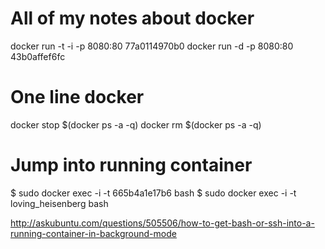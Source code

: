 # All of my notes about docker

docker run -t -i -p 8080:80 77a0114970b0
docker run -d -p 8080:80 43b0affef6fc

# One line docker
docker stop $(docker ps -a -q)
docker rm $(docker ps -a -q)

# Jump into running container
$ sudo docker exec -i -t 665b4a1e17b6 bash
$ sudo docker exec -i -t loving_heisenberg bash

http://askubuntu.com/questions/505506/how-to-get-bash-or-ssh-into-a-running-container-in-background-mode